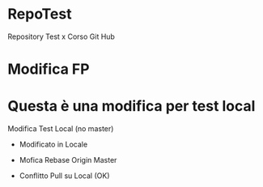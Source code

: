 # RepoTest
Repository Test x Corso Git Hub

# Modifica FP

# Questa è una modifica per test local 
Modifica Test Local (no master)

- Modificato in Locale

- Mofica Rebase Origin Master

- Conflitto Pull su Local (OK)
